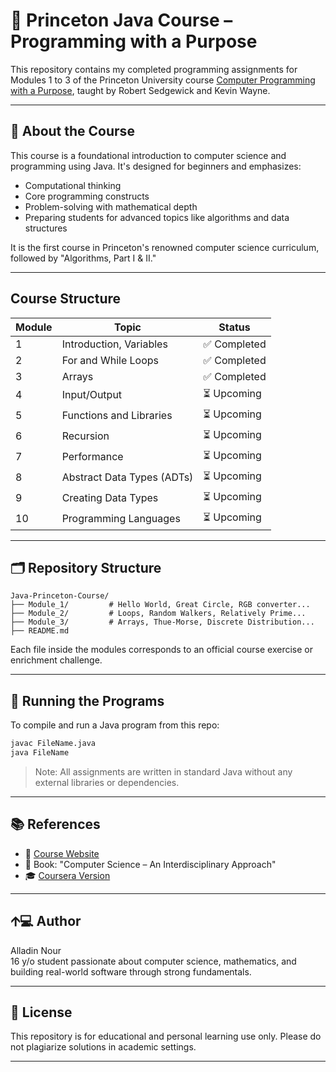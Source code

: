 
# 🧠 Princeton Java Course – Programming with a Purpose

This repository contains my completed programming assignments for Modules 1 to 3 of the Princeton University course [Computer Programming with a Purpose](https://introcs.cs.princeton.edu/java/home/), taught by Robert Sedgewick and Kevin Wayne.

---

## 📘 About the Course

This course is a foundational introduction to computer science and programming using Java. It's designed for beginners and emphasizes:

- Computational thinking
- Core programming constructs
- Problem-solving with mathematical depth
- Preparing students for advanced topics like algorithms and data structures

It is the first course in Princeton's renowned computer science curriculum, followed by "Algorithms, Part I & II."

---

## Course Structure

| Module | Topic                        | Status     |
|--------|------------------------------|------------|
| 1      | Introduction, Variables       | ✅ Completed |
| 2      | For and While Loops          | ✅ Completed |
| 3      | Arrays                        | ✅ Completed |
| 4      | Input/Output                  | ⏳ Upcoming  |
| 5      | Functions and Libraries       | ⏳ Upcoming  |
| 6      | Recursion                     | ⏳ Upcoming  |
| 7      | Performance                   | ⏳ Upcoming  |
| 8      | Abstract Data Types (ADTs)    | ⏳ Upcoming  |
| 9      | Creating Data Types           | ⏳ Upcoming  |
| 10     | Programming Languages         | ⏳ Upcoming  |

---

## 🗂️ Repository Structure

```
Java-Princeton-Course/
├── Module_1/         # Hello World, Great Circle, RGB converter...
├── Module_2/         # Loops, Random Walkers, Relatively Prime...
├── Module_3/         # Arrays, Thue-Morse, Discrete Distribution...
├── README.md
```

Each file inside the modules corresponds to an official course exercise or enrichment challenge.

---

## 🚀 Running the Programs

To compile and run a Java program from this repo:

```bash
javac FileName.java
java FileName
```

> Note: All assignments are written in standard Java without any external libraries or dependencies.

---

## 📚 References

- 🔗 [Course Website](https://introcs.cs.princeton.edu/java/home/)
- 📖 Book: "Computer Science – An Interdisciplinary Approach"
- 🎓 [Coursera Version](https://www.coursera.org/learn/cs-programming-java)

---

## 🡩‍💻 Author

Alladin Nour  
16 y/o student passionate about computer science, mathematics, and building real-world software through strong fundamentals.

---

## 📄 License

This repository is for educational and personal learning use only. Please do not plagiarize solutions in academic settings.

---

